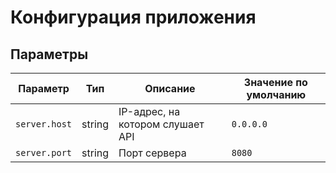 # Конфигурация приложения

## Параметры

| Параметр         | Тип     | Описание                         | Значение по умолчанию  |
|------------------|---------|----------------------------------|------------------------|
| `server.host`    | string  | IP-адрес, на котором слушает API | `0.0.0.0`              |
| `server.port`    | string  | Порт сервера                     | `8080`                 |
